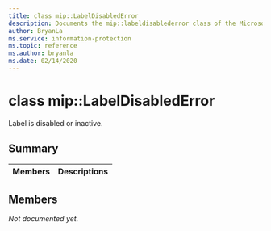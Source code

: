 ```yaml
---
title: class mip::LabelDisabledError 
description: Documents the mip::labeldisablederror class of the Microsoft Information Protection (MIP) SDK.
author: BryanLa
ms.service: information-protection
ms.topic: reference
ms.author: bryanla
ms.date: 02/14/2020
---
```


# class mip::LabelDisabledError 
Label is disabled or inactive.
  
## Summary
 Members                        | Descriptions                                
--------------------------------|---------------------------------------------
  
## Members
_Not documented yet._
